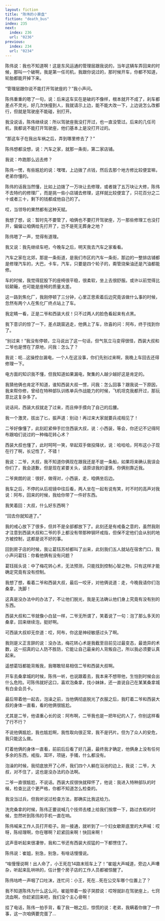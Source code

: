 ```yaml
---
layout: fiction
title: "陈伟的小算盘"
fiction: "death_bus"
index: 235
next:
  index: 236
  url: "0236"
previous:
  index: 234
  url: "0234"
---
```

陈伟说：我也不知道啊！这是东风运通的管理层跟我说的，当年这辆车弄回来的时候，那叫一个破啊，我是第一任司机，我跟你说过的，那时候开车，你都不知道，轮胎都能开掉下来。

“管理层跟你说不能打开驾驶座的？”我小声问。

陈伟重重的嗯了一句，说：后来这车实在是破的不像样，根本就开不成了，刹车都差点不灵光，好几次快撞到人，我就请示上边，能不能大改一下，上边说怎么改都行，但就是驾驶座不能碰，别打开。

我没说话，陈伟继续说：所以驾驶座我没打开过，也一直没管过。后来的几任司机，我都说不能打开驾驶座，他们基本上是没打开过的。

“那这车子在我出车祸之后，弄到哪里修去了？”

陈伟想都没想，说：汽车之家，就那一条街，第二家店铺。

我说：咋跑那么远去修？

陈伟一愣，有些尴尬的说：嘿嘿，上边拨了点钱，然后去那个地方修比较便宜嘛，老弟你懂的。

陈伟的话我当然懂，比如上边拨了一万块让去修理，或者拨了五万块让大修，陈伟不去特约的修理厂，而是挑一些小店铺去修理，这样就比较便宜了，只花百分之二十或者三十，剩下的钱都成他自己的了。

哎，当领导的果然都有这种天赋。

我想了想，说：暂时先不要管了，咱俩也不要打开驾驶座，万一那些修理工也没打开，偏偏让咱俩给先打开了，岂不是死无葬身之地？

陈伟嗯了一声，觉得有道理。

我又说：我先继续车吧，今晚车之后，明天我去汽车之家看看。

汽车之家在北郊，那是一条街道，是我们市区的汽车一条街，那边的一整排店铺都是修理汽车的，大巴，卡车，汽车，只要是四个轮子的，甭管烧柴油还是汽油都能修。

车的时候，我觉得屁股下的座椅很平稳，很柔软，坐上去很舒服。或许以前觉得比较颠簸，也可能是座椅的质量太差。

这一路到焦化厂，我刚停顿了三分钟，心里正思索着后边究竟该做什么事的时候，忽然有两个人在焦化厂终点站上了车。

我定睛一看，正是二爷和西装大叔！只不过两人的脸色看起来有点黑。

我下意识的惊了一下，差点跳窗逃走，他俩上了车，欣喜的问：阿布，终于找到你了。

“别过来！”我没有停顿，立马说出了这一句话，但气氛立马变得很怪，西装大叔和二爷也是愣在了原地，问我：怎么了？

我说：呃...这操控台漏电，一个人在这没事，你们先别过来啊，我晚上车回去还得修理一下。

电方面的知识我不懂，但我知道如果漏电，聚集的人越少越好这是肯定的。

我猜他俩也肯定不知道，谁知西装大叔一愣，问我：怎么回事？跟我说一下原因，我来帮你修，曾经在特种部队训练单兵作战能力的时候，飞机坦克我都开过，那玩意比这复杂多了。

说话间，西装大叔就走了过来，而且伸手摸向了自己的后腰。

我一个激灵，拔出了匕，振声道：别动！再过来大家就要兵戎相见了！

二爷好像懂了，此刻赶紧伸手拦住西装大叔，说：小西装，等会，你还记不记得阿布跟咱们说过的一种梅花转心术？

西装大叔也懂了，此时呵呵一笑，举起双手做投降状，说：哈哈哈，阿布这小子现在行了啊，长记性了，不错！

我说：二爷，大叔，我不知道你俩现在跟我还是不是一条船，如果将来确认我误会你们了，我会道歉，但是现在紧要关头，请原谅我的谨慎，你俩别靠近我。

二爷爽朗的说：很好，做得对，小西装，走，咱俩坐后边。

我车之后，不停的从后视镜中往后看，两人坐在一起有说有笑，时不时的高声对我说：阿布，回来的时候，我给你带了一件好东西。

我笑着回：大叔，什么好东西啊？

“回去你就知道了。”

我的戒心放下了很多，但并不是全部都放下了。此刻还是有戒备之意的，虽然我刚才注意到西装大叔和二爷的手上都没有带那种钢环戒指，但保不定他们会从别的地方被控制，这都是说不好的事。

回到房子店的时候，我让葛钰苏桢都叫了出来，此刻我们五人就站在宿舍门口，我小声问葛钰：你看他俩有没有问题？

葛钰摇头说：中了梅花转心术，无法预测，只能找到控制心智之物，只有这样才能确定究竟有没有控制。

我想了想，看着二爷和西装大叔，最后一咬牙，对他俩说道：走，今晚我请你们泡桑拿，洗脚！

这真是没办法中的办法了，不让他们脱光，我是无法确认他们身上究竟有没有别的东西。

西装大叔和二爷就像小白鼠一样，二爷无所谓了，笑着说了一句：泡了那么多天的桑拿，回来继续泡，挺好啊。

可西装大叔却无奈道：哎，阿布，你这是神经敏感过头了啊。

我则是义正言辞的说：没办法，梅花转心术是我截至目前见过最变态，最诡异的术数，这一招真的让人防不胜防，它能让自己最亲的人背叛自己，所以我必须要认真起来。

遥想葛钰都能背叛我，我哪敢轻易相信二爷和西装大叔啊。

开车去桑拿城的时候，陈伟一听，也说跟着去，我本来不想带他，生怕到时候会出什么危险。可陈伟就好这口，喜欢泡桑拿，找小妹妹，还一直说自己在某某桑拿城有白金会员卡。

最后带着他一起去，泡澡之前，当他俩彻底脱光了衣服之后，我盯着二爷和西装大叔的身体一直看，看的他俩很尴尬。

尤其是二爷，他语重心长的说：阿布啊，二爷我也是一把年纪的人了，你别这样看了行不行？

不说他俩尴尬，我也尴尬啊，我性取向很正常，我不是钙片。但为了众人的安危，我只能这么做。

盯着他俩的身体一直看，前前后后看了好几遍，最终我才确定，他俩身上没有任何多余的东西，戒指，耳环，项链，手镯，什么都没有。

泡澡的时候，我彻底放开了心怀，我们四个人躺在浴池的边上，我说：二爷，大叔，对不住了，这也是没办法的办法啊。

二爷一直很尴尬，不说话。西装大叔很快就释怀了，他说：我进入特种部队的时候，检查比这个更严格，你都不知道怎么检查的。

我没当过兵，但我听说过检查方法，那确实比我这给力。

洗完桑拿的时候，陈伟正要说喊几个技师去楼上给我们按摩一下，路过衣柜的时候，忽然听到陈伟的手机一直在响。

陈伟喊来工作人员打开柜子。刚一接通，就听到了一个妇女歇斯底里的大声喊：哎呀，陈经理啊，你在哪啊？赶紧回来啊！快回来啊！

这声音听起来很凄惨，我和二爷还有西装大叔猛的一下都愣住了。

陈伟说：崔姐，别急，别急，有啥话慢慢说。

“啥慢慢说啊！出人命了，小王死在14路末班车上了！”崔姐大声喊道，旁边人声嘈杂，听起来乱哄哄的，估计整个房子店的工作人员都被惊醒了。

陈伟咕咚一声咽了口吐沫，连忙问：小王，死在...死在公交车哪个位置上了？

我不知道陈伟为什么这么问，崔姐带着一股子哭腔说：哎呀就趴在驾驶座上，七窍流血啊，你赶紧回来吧，我们没个主心骨啊！

挂了电话，陈伟一拍手背，看了我一眼之后，惊慌的说：老弟，我瞒着你做了一件事，这一次咱俩要完蛋了...